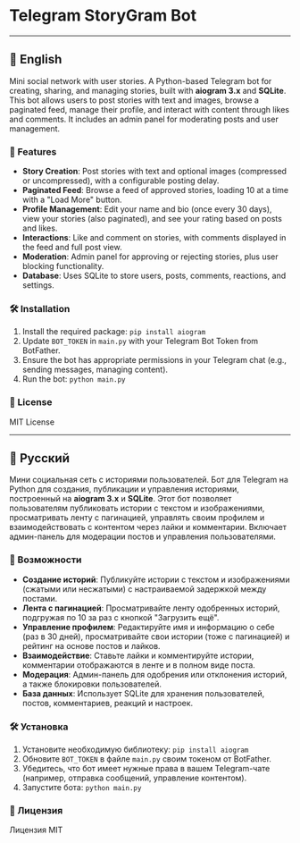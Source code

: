 # Telegram StoryGram Bot

---

## 🌟 English

Mini social network with user stories.
A Python-based Telegram bot for creating, sharing, and managing stories, built with **aiogram 3.x** and **SQLite**. 
This bot allows users to post stories with text and images, browse a paginated feed, manage their profile, and interact with content through likes and comments. 
It includes an admin panel for moderating posts and user management.

### 🚀 Features
- **Story Creation**: Post stories with text and optional images (compressed or uncompressed), with a configurable posting delay.
- **Paginated Feed**: Browse a feed of approved stories, loading 10 at a time with a "Load More" button.
- **Profile Management**: Edit your name and bio (once every 30 days), view your stories (also paginated), and see your rating based on posts and likes.
- **Interactions**: Like and comment on stories, with comments displayed in the feed and full post view.
- **Moderation**: Admin panel for approving or rejecting stories, plus user blocking functionality.
- **Database**: Uses SQLite to store users, posts, comments, reactions, and settings.

### 🛠️ Installation
1. Install the required package: `pip install aiogram`
2. Update `BOT_TOKEN` in `main.py` with your Telegram Bot Token from BotFather.
3. Ensure the bot has appropriate permissions in your Telegram chat (e.g., sending messages, managing content).
4. Run the bot: `python main.py`

### 📜 License
MIT License

---

## 🌟 Русский

Мини социальная сеть с историями пользователей.
Бот для Telegram на Python для создания, публикации и управления историями, построенный на **aiogram 3.x** и **SQLite**. 
Этот бот позволяет пользователям публиковать истории с текстом и изображениями, просматривать ленту с пагинацией, управлять своим профилем и взаимодействовать с контентом через лайки и комментарии. 
Включает админ-панель для модерации постов и управления пользователями.

### 🚀 Возможности
- **Создание историй**: Публикуйте истории с текстом и изображениями (сжатыми или несжатыми) с настраиваемой задержкой между постами.
- **Лента с пагинацией**: Просматривайте ленту одобренных историй, подгружая по 10 за раз с кнопкой "Загрузить ещё".
- **Управление профилем**: Редактируйте имя и информацию о себе (раз в 30 дней), просматривайте свои истории (тоже с пагинацией) и рейтинг на основе постов и лайков.
- **Взаимодействие**: Ставьте лайки и комментируйте истории, комментарии отображаются в ленте и в полном виде поста.
- **Модерация**: Админ-панель для одобрения или отклонения историй, а также блокировки пользователей.
- **База данных**: Использует SQLite для хранения пользователей, постов, комментариев, реакций и настроек.

### 🛠️ Установка
1. Установите необходимую библиотеку: `pip install aiogram`
2. Обновите `BOT_TOKEN` в файле `main.py` своим токеном от BotFather.
3. Убедитесь, что бот имеет нужные права в вашем Telegram-чате (например, отправка сообщений, управление контентом).
4. Запустите бота: `python main.py`

### 📜 Лицензия
Лицензия MIT
